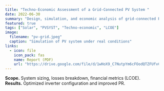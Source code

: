 ```yaml
---
title: "Techno-Economic Assessment of a Grid-Connected PV System "
date: 2022-06-30
summary: "Design, simulation, and economic analysis of grid-connected PV systems using PVSYST."
featured: true
tags: ["Solar", "PVSYST", "Techno-economic", "LCOE"]
image:
  filename: "pv-grid.jpeg"
  caption: "Simulation of PV system under real conditions"
links:
  - icon: file
    icon_pack: fas
    name: Report (PDF)
    url: "https://drive.google.com/file/d/1wHoX9_C7NutpYm6cFOodQTZFUfvCS2LL/view"
---
```

**Scope.** System sizing, losses breakdown, financial metrics (LCOE).  
**Results.** Optimized inverter configuration and improved PR.
